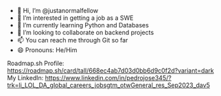 - 👋 Hi, I’m @justanormalfellow
- 👀 I’m interested in getting a job as a SWE
- 🌱 I’m currently learning Python and Databases
- 💞️ I’m looking to collaborate on backend projects
- 📫 You can reach me through Git so far
- 😄 Pronouns: He/Him

<!---
justanormalfellow/justanormalfellow is a ✨ special ✨ repository because its `README.md` (this file) appears on your GitHub profile.
You can click the Preview link to take a look at your changes.
--->

Roadmap.sh Profile: https://roadmap.sh/card/tall/668ec4ab7d03d0bb6d9c0f2d?variant=dark
My LinkedIn: https://www.linkedin.com/in/pedrojose345/?trk=li_LOL_DA_global_careers_jobsgtm_otwGeneral_res_Sep2023_dav5
